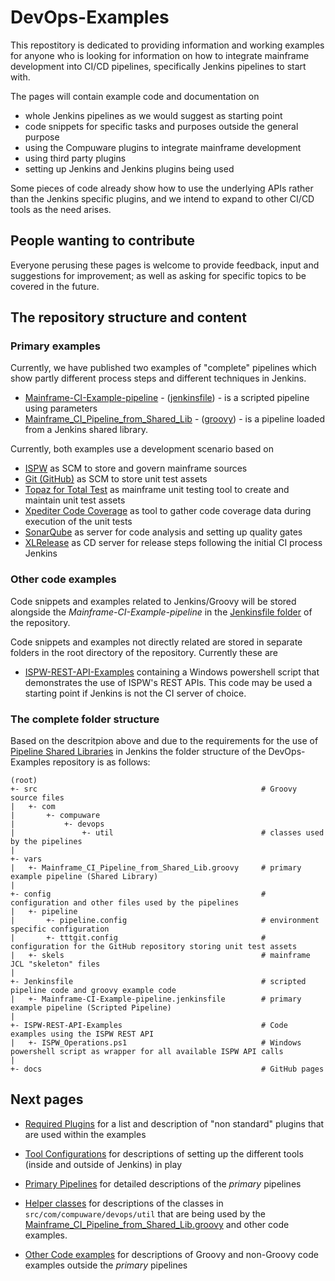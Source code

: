# DevOps-Examples
This repostitory is dedicated to providing information and working examples for anyone who is looking for information on how to integrate mainframe development into CI/CD pipelines, specifically Jenkins pipelines to start with. 

The pages will contain example code and documentation on
- whole Jenkins pipelines as we would suggest as starting point
- code snippets for specific tasks and purposes outside the general purpose
- using the Compuware plugins to integrate mainframe development
- using third party plugins
- setting up Jenkins and Jenkins plugins being used

Some pieces of code already show how to use the underlying APIs rather than the Jenkins specific plugins, and we intend to expand to other CI/CD tools as the need arises. 

## People wanting to contribute
Everyone perusing these pages is welcome to provide feedback, input and suggestions for improvement; as well as asking for specific topics to be covered in the future.

## The repository structure and content

### Primary examples
Currently, we have published two examples of "complete" pipelines which show partly different process steps and different techniques in Jenkins. 
- [Mainframe-CI-Example-pipeline](./pipelines/Mainframe-CI-Example-pipeline.html) - ([jenkinsfile](https://github.com/cpwr-devops/DevOps-Examples/blob/suggest/Jenkinsfile/Mainframe-CI-Example-pipeline.jenkinsfile)) - is a scripted pipeline using parameters
- [Mainframe_CI_Pipeline_from_Shared_Lib](./pipelines/Mainframe_CI_Pipeline_from_Shared_Lib.html) - ([groovy](https://github.com/cpwr-devops/DevOps-Examples/blob/suggest/vars/Mainframe_CI_Pipeline_from_Shared_Lib.groovy)) - is a pipeline loaded from a Jenkins shared library.

Currently, both examples use a development scenario based on
- [ISPW](https://compuware.com/ispw-source-code-management/) as SCM to store and govern mainframe sources
- [Git (GitHub)](https://github.com/) as SCM to store unit test assets
- [Topaz for Total Test](https://compuware.com/topaz-for-total-test-automation/) as mainframe unit testing tool to create and maintain unit test assets
- [Xpediter Code Coverage](https://compuware.com/xpediter-mainframe-debugging-tools/) as tool to gather code coverage data during execution of the unit tests
- [SonarQube](https://www.sonarsource.com/) as server for code analysis and setting up quality gates
- [XLRelease](https://xebialabs.com/) as CD server for release steps following the initial CI process Jenkins

### Other code examples
Code snippets and examples related to Jenkins/Groovy will be stored alongside the *Mainframe-CI-Example-pipeline* in the [Jenkinsfile folder](https://github.com/cpwr-devops/DevOps-Examples/tree/suggest/Jenkinsfile) of the repository.

Code snippets and examples not directly related are stored in separate folders in the root directory of the repository. Currently these are
- [ISPW-REST-API-Examples](https://github.com/cpwr-devops/DevOps-Examples/tree/suggest/ISPW-REST-API-Examples) containing a Windows powershell script that demonstrates the use of ISPW's REST APIs. This code may be used a starting point if Jenkins is not the CI server of choice.

### The complete folder structure
Based on the descritpion above and due to the requirements for the use of [Pipeline Shared Libraries](https://jenkins.io/doc/book/pipeline/shared-libraries/) in Jenkins the folder structure of the DevOps-Examples repository is as follows:

    (root)
    +- src                                                  # Groovy source files 
    |   +- com
    |       +- compuware
    |           +- devops
    |               +- util                                 # classes used by the pipelines
    |
    +- vars
    |   +- Mainframe_CI_Pipeline_from_Shared_Lib.groovy     # primary example pipeline (Shared Library)
    |
    +- config                                               # configuration and other files used by the pipelines
    |   +- pipeline                                          
    |       +- pipeline.config                              # environment specific configuration
    |       +- tttgit.config                                # configuration for the GitHub repository storing unit test assets
    |   +- skels                                            # mainframe JCL "skeleton" files
    |
    +- Jenkinsfile                                          # scripted pipeline code and groovy example code
    |   +- Mainframe-CI-Example-pipeline.jenkinsfile        # primary example pipeline (Scripted Pipeline)
    |
    +- ISPW-REST-API-Examples                               # Code examples using the ISPW REST API
    |   +- ISPW_Operations.ps1                              # Windows powershell script as wrapper for all available ISPW API calls
    |
    +- docs                                                 # GitHub pages

## Next pages

- [Required Plugins](./plugins/plugins.html) 
for a list and description of "non standard" plugins that are used within the examples

- [Tool Configurations](./tool_configuration/tool_configuration.html) 
for descriptions of setting up the different tools (inside and outside of Jenkins) in play

- [Primary Pipelines](./pipelines/pipelines.html) 
for detailed descriptions of the *primary* pipelines

- [Helper classes](./helper_classes/helper_classes.html)
for descriptions of the classes in `src/com/compuware/devops/util` that are being used by the [Mainframe_CI_Pipeline_from_Shared_Lib.groovy](./Mainframe_CI_Pipeline_from_Shared_Lib.html) and other code examples.

- [Other Code examples](./code_examples/code_examples.html) 
for descriptions of Groovy and non-Groovy code examples outside the *primary* pipelines